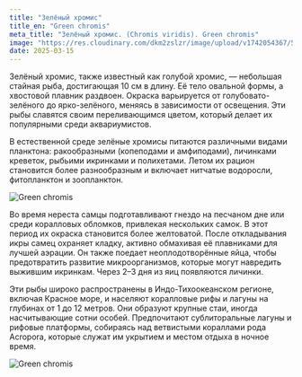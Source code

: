 ```yaml
---
title: "Зелёный хромис"
title_en: "Green chromis"
meta_title: "Зелёный хромис. (Chromis viridis). Green chromis"
image: "https://res.cloudinary.com/dkm2zslzr/image/upload/v1742054367/5_Green_chromis_3_zubozu.png"
date: 2025-03-15
---
```

Зелёный хромис, также известный как голубой хромис, — небольшая стайная рыба, достигающая 10 см в длину. Её тело овальной формы, а хвостовой плавник раздвоен. Окраска варьируется от голубовато-зелёного до ярко-зелёного, меняясь в зависимости от освещения. Эти рыбы славятся своим переливающимся цветом, который делает их популярными среди аквариумистов.

В естественной среде зелёные хромисы питаются различными видами планктона: ракообразными (копеподами и амфиподами), личинками креветок, рыбьими икринками и полихетами. Летом их рацион становится более разнообразным и включает нитчатые водоросли, фитопланктон и зоопланктон.

![Green chromis](https://res.cloudinary.com/dkm2zslzr/image/upload/v1742054367/5_Green_chromis_2_ka122o.png "Green chromis")

Во время нереста самцы подготавливают гнездо на песчаном дне или среди коралловых обломков, привлекая нескольких самок. В этот период их окраска становится более желтоватой. После откладывания икры самец охраняет кладку, активно обмахивая её плавниками для лучшей аэрации. Он также поедает неоплодотворённые яйца, чтобы предотвратить развитие микроорганизмов, которые могут навредить выжившим икринкам. Через 2–3 дня из яиц появляются личинки.

Эти рыбы широко распространены в Индо-Тихоокеанском регионе, включая Красное море, и населяют коралловые рифы и лагуны на глубинах от 1 до 12 метров. Они образуют крупные стаи, иногда насчитывающие сотни особей. Предпочитают сублиторальные лагуны и рифовые платформы, собираясь над ветвистыми кораллами рода Acropora, которые служат им укрытием и местом отдыха в ночное время.

![Green chromis](https://res.cloudinary.com/dkm2zslzr/image/upload/v1742054370/5_Green_chromis_ubiu56.png "Green chromis")
